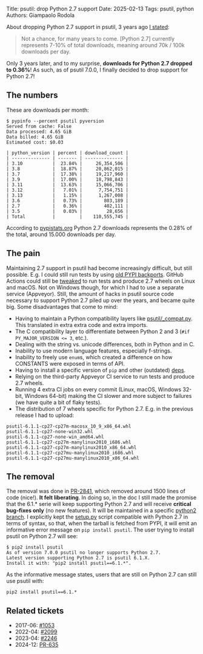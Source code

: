 Title: psutil: drop Python 2.7 support
Date: 2025-02-13
Tags: psutil, python
Authors: Giampaolo Rodola

About dropping Python 2.7 support in psutil, 3 years ago
[I stated](https://github.com/giampaolo/psutil/issues/2014#issuecomment-969263432):

> Not a chance, for many years to come. [Python 2.7] currently represents 7-10%
> of total downloads, meaning around 70k / 100k downloads per day.

Only 3 years later, and to my surprise, **downloads for Python 2.7 dropped to
0.36%**! As such, as of psutil 7.0.0, I finally decided to drop support for
Python 2.7!

## The numbers

These are downloads per month:

```
$ pypinfo --percent psutil pyversion
Served from cache: False
Data processed: 4.65 GiB
Data billed: 4.65 GiB
Estimated cost: $0.03

| python_version | percent | download_count |
| -------------- | ------- | -------------- |
| 3.10           |  23.84% |     26,354,506 |
| 3.8            |  18.87% |     20,862,015 |
| 3.7            |  17.38% |     19,217,960 |
| 3.9            |  17.00% |     18,798,843 |
| 3.11           |  13.63% |     15,066,706 |
| 3.12           |   7.01% |      7,754,751 |
| 3.13           |   1.15% |      1,267,008 |
| 3.6            |   0.73% |        803,189 |
| 2.7            |   0.36% |        402,111 |
| 3.5            |   0.03% |         28,656 |
| Total          |         |    110,555,745 |
```

According to [pypistats.org](https://archive.is/wip/knzql) Python 2.7 downloads
represents the 0.28% of the total, around 15.000 downloads per day.

## The pain

Maintaining 2.7 support in psutil had become increasingly difficult, but still
possible. E.g. I could still run tests by using [old PYPI
backports](https://github.com/giampaolo/psutil/blob/fbb6d9ce98f930d3d101b7df5a4f4d0f1d2b35a3/setup.py#L76-L85).
GitHub Actions could still be
[tweaked](https://github.com/giampaolo/psutil/blob/fbb6d9ce98f930d3d101b7df5a4f4d0f1d2b35a3/.github/workflows/build.yml#L77-L112)
to run tests and produce 2.7 wheels on Linux and macOS. Not on Windows though,
for which I had to use a separate service (Appveyor). Still, the amount of
hacks in psutil source code necessary to support Python 2.7 piled up over the
years, and became quite big. Some disadvantages that come to mind:

* Having to maintain a Python compatibility layers like
  [psutil/_compat.py](https://github.com/giampaolo/psutil/blob/fbb6d9ce98f930d3d101b7df5a4f4d0f1d2b35a3/psutil/_compat.py).
  This translated in extra extra code and extra imports.
* The C compatibility layer to differentiate between Python 2 and 3 (`#if
  PY_MAJOR_VERSION <= 3`, etc.).
* Dealing with the string vs. unicode differences, both in Python and in C.
* Inability to use modern language features, especially f-strings.
* Inability to freely use `enum`s, which created a difference on how CONSTANTS
  were exposed in terms of API.
* Having to install a specific version of `pip` and other (outdated)
  [deps](https://github.com/giampaolo/psutil/blob/fbb6d9ce98f930d3d101b7df5a4f4d0f1d2b35a3/setup.py#L76-L85).
* Relying on the third-party Appveyor CI service to run tests and produce 2.7
  wheels.
* Running 4 extra CI jobs on every commit (Linux, macOS, Windows 32-bit,
  Windows 64-bit) making the CI slower and more subject to failures (we have
  quite a bit of flaky tests).
* The distribution of 7 wheels specific for Python 2.7. E.g. in the previous
  release I had to upload:

```
psutil-6.1.1-cp27-cp27m-macosx_10_9_x86_64.whl
psutil-6.1.1-cp27-none-win32.whl
psutil-6.1.1-cp27-none-win_amd64.whl
psutil-6.1.1-cp27-cp27m-manylinux2010_i686.whl
psutil-6.1.1-cp27-cp27m-manylinux2010_x86_64.whl
psutil-6.1.1-cp27-cp27mu-manylinux2010_i686.whl
psutil-6.1.1-cp27-cp27mu-manylinux2010_x86_64.whl
```

## The removal

The removal was done in
[PR-2841](https://github.com/giampaolo/psutil/pull/2481), which removed around
1500 lines of code (nice!). **It felt liberating**. In doing so, in the doc I
still made the promise that the 6.1.\* serie will keep supporting Python 2.7
and will receive **critical bug-fixes only** (no new features). It will be
maintained in a specific [python2
branch](https://github.com/giampaolo/psutil/tree/python2). I explicitly kept
the
[setup.py](https://github.com/giampaolo/psutil/blob/fbb6d9ce98f930d3d101b7df5a4f4d0f1d2b35a3/setup.py)
script compatible with Python 2.7 in terms of syntax, so that, when the tarball
is fetched from PYPI, it will emit an informative error message on `pip install
psutil`. The user trying to install psutil on Python 2.7 will see:

```
$ pip2 install psutil
As of version 7.0.0 psutil no longer supports Python 2.7.
Latest version supporting Python 2.7 is psutil 6.1.X.
Install it with: "pip2 install psutil==6.1.*".
```

As the informative message states, users that are still on Python 2.7 can still
use psutil with:

```
pip2 install psutil==6.1.*
```

## Related tickets

* 2017-06: [#1053](https://github.com/giampaolo/psutil/issues/1053)
* 2022-04: [#2099](https://github.com/giampaolo/psutil/pull/2099)
* 2023-04: [#2246](https://github.com/giampaolo/psutil/pull/2246)
* 2024-12: [PR-635](https://github.com/giampaolo/psutil/pull/2481)
